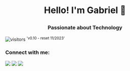 # <p align="center"> Hello! I'm Gabriel 👋 </p>
### <p align="center"> Passionate about Technology </p>

 ![visitors](https://visitor-badge.laobi.icu/badge?page_id=gabrierf) <sup>'v0.10 - reset 11/2023'</sup> 

### Connect with me:
<a href="https://linkedin.com/in/gabrierf" target="_blank"><img src="https://img.icons8.com/color/48/000000/linkedin.png"/></a> <a href="https://instagram.com/gabrierf" target="_blank"><img src="https://img.icons8.com/fluency/48/000000/instagram-new.png"/></a> <a href="https://indelevel.tech" target="_blank"><img src="https://img.icons8.com/color/48/000000/google-sites--v1.png"/></a>





<!--
**gabrierf/gabrierf** is a ✨ _special_ ✨ repository because its `README.md` (this file) appears on your GitHub profile.

Here are some ideas to get you started:

- 🔭 I’m currently working on ...
- 🌱 I’m currently learning ...
- 👯 I’m looking to collaborate on ...
- 🤔 I’m looking for help with ...
- 💬 Ask me about ...
- 📫 How to reach me: ...
- 😄 Pronouns: ...
- ⚡ Fun fact: ...
-->
